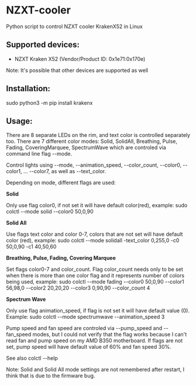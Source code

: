 # NZXT-cooler
Python script to control NZXT cooler KrakenX52 in Linux

## Supported devices:

- NZXT Kraken X52 (Vendor/Product ID: 0x1e71:0x170e)

Note: It's possible that other devices are supported as well

## Installation:

sudo python3 -m pip install krakenx

## Usage:

There are 8 separate LEDs on the rim, and text color is controlled separately
too. There are 7 different color modes: Solid, SolidAll, Breathing, Pulse,
Fading, CoveringMarquee, SpectrumWave which are controled via command line flag
--mode.

Control lights using --mode, --animation_speed, --color_count, --color0,
--color1, ... --color7, as well as --text_color.

Depending on mode, different flags are used:

**Solid**

Only use flag color0, if not set it will have default color(red), example:
sudo colctl --mode solid --color0 50,0,90

**Solid All**

Use flags text color and color 0-7, colors that are not set will have default
color (red), example: sudo colctl --mode solidall -text_color 0,255,0 -c0
50,0,90 -c1 40,50,60

**Breathing, Pulse, Fading, Covering Marquee**

Set flags color0-7 and color_count. Flag color_count needs only to be set when
there is more than one color flag and it represents number of colors being
used, example: sudo colctl --mode fading --color0 50,0,90 --color1 56,98,0
--color2 20,20,20 --color3 0,90,90 --color_count 4

**Spectrum Wave**

Only use flag animation_speed, if flag is not set it will have default value
(0). Example: sudo colctl --mode spectrumwave --animation_speed 3

Pump speed and fan speed are controled via --pump_speed and --fan_speed modes,
but I could not verify that the flag works because I can't read fan and pump
speed on my AMD B350 motherboard. If flags are not set, pump speed will have
default value of 60% and fan speed 30%. 

See also colctl --help

Note: Solid and Solid All mode settings are not remembered after restart, I
think that is due to the firmware bug.
